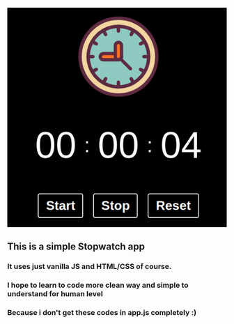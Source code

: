 <p align="center">
  <img src="https://github.com/drcan94/stopwatch/blob/main/blob/image.jpeg?raw=true">
</p>

## This is a simple Stopwatch app
### It uses just vanilla JS and HTML/CSS of course.
### I hope to learn to code more clean way and simple to understand for human level
### Because i don't get these codes in app.js completely :)